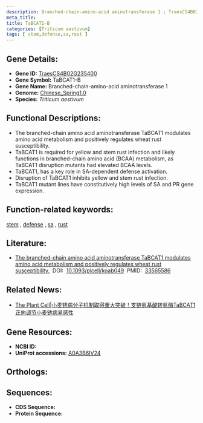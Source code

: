 ```yaml
---
description: Branched-chain-amino-acid aminotransferase 1 ; TraesCS4B02G235400 ; Triticum aestivum
meta_title:
title: TaBCAT1-B
categories: [Triticum aestivum]
tags: [ stem,defense,sa,rust ]
---
```


## Gene Details:
- **Gene ID:**	[TraesCS4B02G235400](https://ensembl.gramene.org/Triticum_aestivum/Gene/Summary?g=TraesCS4B02G235400)
- **Gene Symbol:** TaBCAT1-B
- **Gene Name:** Branched-chain-amino-acid aminotransferase 1
- **Genome:** [Chinese_Spring1.0](https://ensembl.gramene.org/Triticum_aestivum/Info/Index)
- **Species:** *Triticum aestivum*

## Functional Descriptions:
   - The branched-chain amino acid aminotransferase TaBCAT1 modulates amino acid metabolism and positively regulates wheat rust susceptibility.
   - TaBCAT1 is required for yellow and stem rust infection and likely functions in branched-chain amino acid (BCAA) metabolism, as TaBCAT1 disruption mutants had elevated BCAA levels.
   - TaBCAT1, has a key role in SA-dependent defense activation.
   - Disruption of TaBCAT1 inhibits yellow and stem rust infection.
   - TaBCAT1 mutant lines have constitutively high levels of SA and PR gene expression.

## Function-related keywords:
[stem](/tags/stem/)&nbsp;,&nbsp;[defense](/tags/defense/)&nbsp;,&nbsp;[sa](/tags/sa/)&nbsp;,&nbsp;[rust](/tags/rust/)

## Literature:
   - [The branched-chain amino acid aminotransferase TaBCAT1 modulates amino acid metabolism and positively regulates wheat rust susceptibility.]( https://academic.oup.com/plcell/article/33/5/1728/6132265?login=true)&nbsp;&nbsp;DOI:&nbsp;&nbsp;[10.1093/plcell/koab049](https://academic.oup.com/plcell/article/33/5/1728/6132265?login=true)&nbsp;&nbsp;PMID:&nbsp;&nbsp;[33565586](https://pubmed.ncbi.nlm.nih.gov/33565586/)

## Related News:
   - [The Plant Cell|小麦锈病分子机制取得重大突破！支链氨基酸转氨酶TaBCAT1正向调节小麦锈病易感性](https://mp.weixin.qq.com/s?__biz=Mzg3MDEwNDEyMg==&mid=2247505216&idx=2&sn=55650b13643c0ae0f8a1e3e44bcbcdb3&chksm=ce907815f9e7f1031dd8ab9cee8fdeb05298d83bb8ad3d7c2b057ac6dcdbb5e1302cd02d378a&scene=27#wechat_redirect)

## Gene Resources:
- **NCBI ID:**  [](https://www.ncbi.nlm.nih.gov/gene/?term=)
- **UniProt accessions:** [A0A3B6IV24](https://www.uniprot.org/uniprotkb/A0A3B6IV24/entry)

## Orthologs:

## Sequences:
- **CDS Sequence:**
- **Protein Sequence:**
